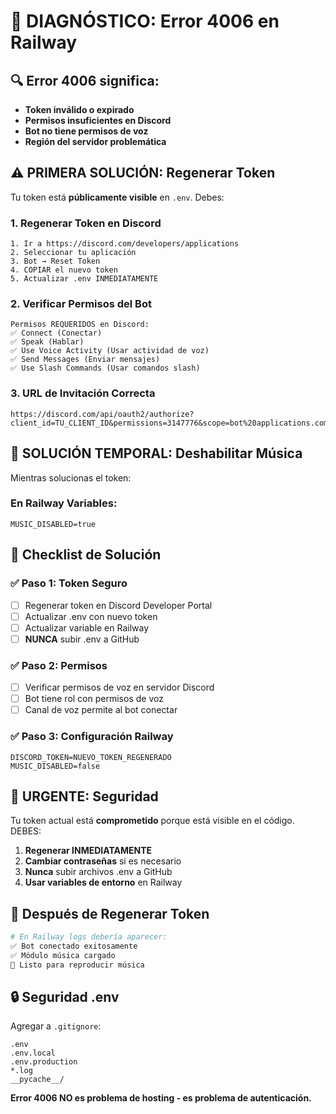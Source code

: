 # 🚨 DIAGNÓSTICO: Error 4006 en Railway

## 🔍 **Error 4006 significa:**
- **Token inválido o expirado**
- **Permisos insuficientes en Discord**
- **Bot no tiene permisos de voz**
- **Región del servidor problemática**

## ⚠️ **PRIMERA SOLUCIÓN: Regenerar Token**

Tu token está **públicamente visible** en `.env`. Debes:

### 1. **Regenerar Token en Discord**
```
1. Ir a https://discord.com/developers/applications
2. Seleccionar tu aplicación
3. Bot → Reset Token
4. COPIAR el nuevo token
5. Actualizar .env INMEDIATAMENTE
```

### 2. **Verificar Permisos del Bot**
```
Permisos REQUERIDOS en Discord:
✅ Connect (Conectar)
✅ Speak (Hablar)  
✅ Use Voice Activity (Usar actividad de voz)
✅ Send Messages (Enviar mensajes)
✅ Use Slash Commands (Usar comandos slash)
```

### 3. **URL de Invitación Correcta**
```
https://discord.com/api/oauth2/authorize?client_id=TU_CLIENT_ID&permissions=3147776&scope=bot%20applications.commands
```

## 🔧 **SOLUCIÓN TEMPORAL: Deshabilitar Música**

Mientras solucionas el token:

### En Railway Variables:
```env
MUSIC_DISABLED=true
```

## 🎯 **Checklist de Solución**

### ✅ **Paso 1: Token Seguro**
- [ ] Regenerar token en Discord Developer Portal
- [ ] Actualizar .env con nuevo token
- [ ] Actualizar variable en Railway
- [ ] **NUNCA** subir .env a GitHub

### ✅ **Paso 2: Permisos**
- [ ] Verificar permisos de voz en servidor Discord
- [ ] Bot tiene rol con permisos de voz
- [ ] Canal de voz permite al bot conectar

### ✅ **Paso 3: Configuración Railway**
```env
DISCORD_TOKEN=NUEVO_TOKEN_REGENERADO
MUSIC_DISABLED=false
```

## 🚨 **URGENTE: Seguridad**

Tu token actual está **comprometido** porque está visible en el código. DEBES:

1. **Regenerar INMEDIATAMENTE**
2. **Cambiar contraseñas** si es necesario
3. **Nunca** subir archivos .env a GitHub
4. **Usar variables de entorno** en Railway

## 📝 **Después de Regenerar Token**

```bash
# En Railway logs debería aparecer:
✅ Bot conectado exitosamente
✅ Módulo música cargado
🎵 Listo para reproducir música
```

## 🔒 **Seguridad .env**

Agregar a `.gitignore`:
```gitignore
.env
.env.local
.env.production
*.log
__pycache__/
```

**Error 4006 NO es problema de hosting - es problema de autenticación.**
